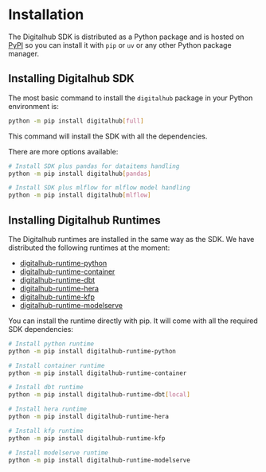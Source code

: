# Installation

The Digitalhub SDK is distributed as a Python package and is hosted on [PyPI](https://pypi.org/project/digitalhub/) so you can install it with `pip` or `uv` or any other Python package manager.

## Installing Digitalhub SDK

The most basic command to install the `digitalhub` package in your Python environment is:

```bash
python -m pip install digitalhub[full]
```

This command will install the SDK with all the dependencies.

There are more options available:

```bash
# Install SDK plus pandas for dataitems handling
python -m pip install digitalhub[pandas]

# Install SDK plus mlflow for mlflow model handling
python -m pip install digitalhub[mlflow]
```

## Installing Digitalhub Runtimes

The Digitalhub runtimes are installed in the same way as the SDK. We have distributed the following runtimes at the moment:

- [digitalhub-runtime-python](../reference/runtimes/python/1-overview.md)
- [digitalhub-runtime-container](../reference/runtimes/container.md)
- [digitalhub-runtime-dbt](../reference/runtimes/dbt.md)
- [digitalhub-runtime-hera](../reference/runtimes/hera.md)
- [digitalhub-runtime-kfp](../reference/runtimes/kfp.md)
- [digitalhub-runtime-modelserve](../reference/runtimes/modelserve.md)

You can install the runtime directly with pip. It will come with all the required SDK dependencies:

```bash
# Install python runtime
python -m pip install digitalhub-runtime-python

# Install container runtime
python -m pip install digitalhub-runtime-container

# Install dbt runtime
python -m pip install digitalhub-runtime-dbt[local]

# Install hera runtime
python -m pip install digitalhub-runtime-hera

# Install kfp runtime
python -m pip install digitalhub-runtime-kfp

# Install modelserve runtime
python -m pip install digitalhub-runtime-modelserve
```
